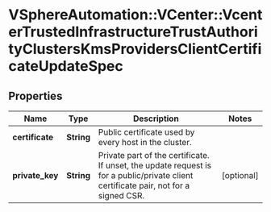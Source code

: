 # VSphereAutomation::VCenter::VcenterTrustedInfrastructureTrustAuthorityClustersKmsProvidersClientCertificateUpdateSpec

## Properties
Name | Type | Description | Notes
------------ | ------------- | ------------- | -------------
**certificate** | **String** | Public certificate used by every host in the cluster. | 
**private_key** | **String** | Private part of the certificate. If unset, the update request is for a public/private client certificate pair, not for a signed CSR. | [optional] 


